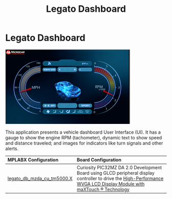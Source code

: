 ﻿---
parent: Example Applications
title: Legato Dashboard
nav_order: 1
---

# Legato Dashboard

![](./../../docs/html/legato_dashboard.png)

This application presents a vehicle dashboard User Interface (UI).  It has a gauge to show the engine RPM (tachometer), dynamic text to show speed and distance traveled; and images for indicators like turn signals and other alerts. 

|MPLABX Configuration|Board Configuration|
|:-------------------|:------------------|
| [legato_db_mzda_cu_tm5000.X](legato_db_mzda_cu_tm5000_X.html)| Curiosity PIC32MZ DA 2.0 Development Board using GLCD peripheral display controller to drive the [High-Performance WVGA LCD Display Module with maXTouch ® Technology](https://www.microchip.com/DevelopmentTools/ProductDetails/PartNO/AC320005-4)|